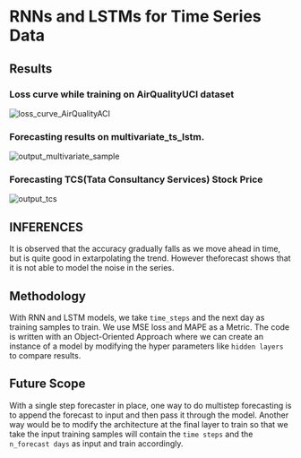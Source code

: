  
# RNNs and LSTMs for Time Series Data
## Results
  ### Loss curve while training on AirQualityUCI dataset
  ![loss_curve_AirQualityACI](https://user-images.githubusercontent.com/103068685/227700154-0a28e689-87b5-4677-b67b-fb7907659319.png)
  ### Forecasting results on multivariate_ts_lstm. 
  ![output_multivariate_sample](https://user-images.githubusercontent.com/103068685/227700341-d496f585-6b3e-4eb3-96cf-570b2a56b07c.png)
  ### Forecasting TCS(Tata Consultancy Services) Stock Price
  ![output_tcs](https://user-images.githubusercontent.com/103068685/227700429-f0a1f122-86ca-40e9-a5a8-0b68d91abdae.png)

  
## INFERENCES
  It is observed that the accuracy gradually falls as we move ahead in time, but is quite good in extarpolating the trend. However theforecast shows that it is not able to model the noise in the series.

## Methodology
  With RNN and LSTM models, we take ```time_steps``` and the next day as training samples to train. We use MSE loss and MAPE as a Metric.
  The code is written with an Object-Oriented Approach where we can create an instance of a model by modifying the hyper parameters like ```hidden layers``` to compare results.
## Future Scope
  With a single step forecaster in place, one way to do multistep forecasting is to append the forecast to input and then pass it through the model. Another way would be to modify the architecture at the final layer to train so that we take the input training samples will contain the ```time steps``` and the ```n_forecast days``` as input and train accordingly. 

